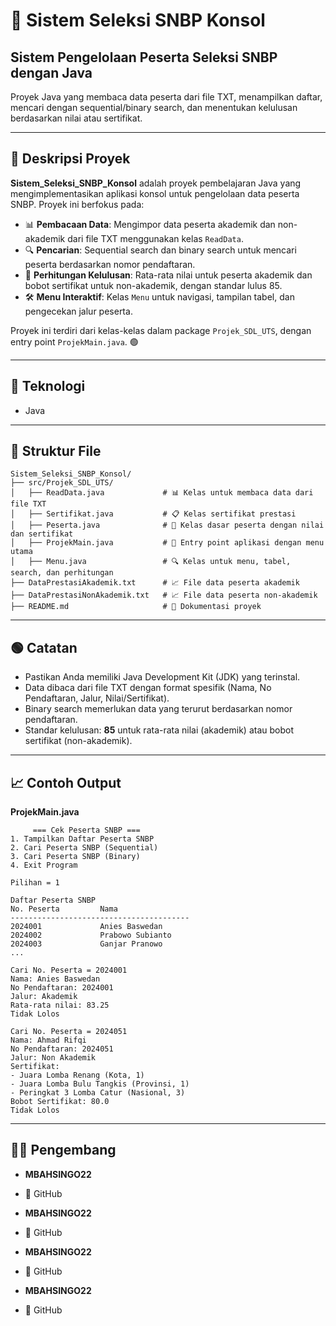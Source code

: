# 📝 Sistem Seleksi SNBP Konsol

## Sistem Pengelolaan Peserta Seleksi SNBP dengan Java 

Proyek Java yang membaca data peserta dari file TXT, menampilkan daftar, mencari dengan sequential/binary search, dan menentukan kelulusan berdasarkan nilai atau sertifikat.

---

## 📖 Deskripsi Proyek

**Sistem_Seleksi_SNBP_Konsol** adalah proyek pembelajaran Java yang mengimplementasikan aplikasi konsol untuk pengelolaan data peserta SNBP. Proyek ini berfokus pada:

- 📊 **Pembacaan Data**: Mengimpor data peserta akademik dan non-akademik dari file TXT menggunakan kelas `ReadData`.
- 🔍 **Pencarian**: Sequential search dan binary search untuk mencari peserta berdasarkan nomor pendaftaran.
- 🧮 **Perhitungan Kelulusan**: Rata-rata nilai untuk peserta akademik dan bobot sertifikat untuk non-akademik, dengan standar lulus 85.
- 🛠️ **Menu Interaktif**: Kelas `Menu` untuk navigasi, tampilan tabel, dan pengecekan jalur peserta.

Proyek ini terdiri dari kelas-kelas dalam package `Projek_SDL_UTS`, dengan entry point `ProjekMain.java`. 🟢

---

## 🧠 Teknologi
- Java

---

## 📂 Struktur File

```
Sistem_Seleksi_SNBP_Konsol/
├── src/Projek_SDL_UTS/
│   ├── ReadData.java             # 📊 Kelas untuk membaca data dari file TXT
│   ├── Sertifikat.java           # 📋 Kelas sertifikat prestasi
│   ├── Peserta.java              # 📝 Kelas dasar peserta dengan nilai dan sertifikat
│   ├── ProjekMain.java           # 🚀 Entry point aplikasi dengan menu utama
│   ├── Menu.java                 # 🔍 Kelas untuk menu, tabel, search, dan perhitungan
├── DataPrestasiAkademik.txt      # 📈 File data peserta akademik
├── DataPrestasiNonAkademik.txt   # 📈 File data peserta non-akademik
├── README.md                     # 📖 Dokumentasi proyek
```
---

## 🟢 Catatan
- Pastikan Anda memiliki Java Development Kit (JDK) yang terinstal.
- Data dibaca dari file TXT dengan format spesifik (Nama, No Pendaftaran, Jalur, Nilai/Sertifikat).
- Binary search memerlukan data yang terurut berdasarkan nomor pendaftaran.
- Standar kelulusan: **85** untuk rata-rata nilai (akademik) atau bobot sertifikat (non-akademik).

---

## 📈 Contoh Output

**ProjekMain.java**

```
     === Cek Peserta SNBP ===
1. Tampilkan Daftar Peserta SNBP
2. Cari Peserta SNBP (Sequential)
3. Cari Peserta SNBP (Binary)
4. Exit Program

Pilihan = 1

Daftar Peserta SNBP 
No. Peserta         Nama
----------------------------------------
2024001             Anies Baswedan
2024002             Prabowo Subianto
2024003             Ganjar Pranowo
...

Cari No. Peserta = 2024001
Nama: Anies Baswedan
No Pendaftaran: 2024001
Jalur: Akademik
Rata-rata nilai: 83.25
Tidak Lolos

Cari No. Peserta = 2024051
Nama: Ahmad Rifqi
No Pendaftaran: 2024051
Jalur: Non Akademik
Sertifikat:
- Juara Lomba Renang (Kota, 1)
- Juara Lomba Bulu Tangkis (Provinsi, 1)
- Peringkat 3 Lomba Catur (Nasional, 3)
Bobot Sertifikat: 80.0
Tidak Lolos
```

---

## 👨‍💻 Pengembang
- **MBAHSINGO22**
- 🔗 GitHub

- **MBAHSINGO22**
- 🔗 GitHub

- **MBAHSINGO22**
- 🔗 GitHub

- **MBAHSINGO22**
- 🔗 GitHub
